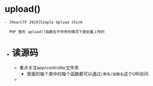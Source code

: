 # upload()
	- [RoarCTF 2019]Simple Upload think
	  
	  PHP 里的 upload()函数在不传参的情况下是批量上传的
- # 读源码
	- 重点关注app/controller文件夹
		- 里面的每个类中的每个函数都可以通过`/类名/函数名`这个URI访问
	-